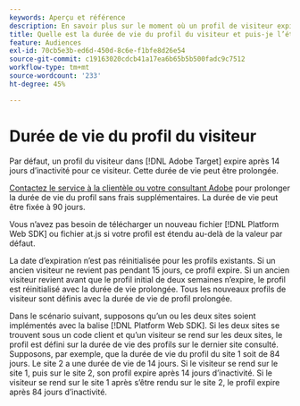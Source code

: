```yaml
---
keywords: Aperçu et référence
description: En savoir plus sur le moment où un profil de visiteur expire dans [!DNL Adobe Target].
title: Quelle est la durée de vie du profil du visiteur et puis-je l’étendre ?
feature: Audiences
exl-id: 70cb5e3b-ed6d-450d-8c6e-f1bfe8d26e54
source-git-commit: c19163020cdcb41a17ea6b65b5b500fadc9c7512
workflow-type: tm+mt
source-wordcount: '233'
ht-degree: 45%

---
```


# Durée de vie du profil du visiteur

Par défaut, un profil du visiteur dans [!DNL Adobe Target] expire après 14 jours d’inactivité pour ce visiteur. Cette durée de vie peut être prolongée.

[Contactez le service à la clientèle ou votre consultant Adobe](/help/cmp-resources-and-contact-information.md#reference_ACA3391A00EF467B87930A450050077C) pour prolonger la durée de vie du profil sans frais supplémentaires. La durée de vie peut être fixée à 90 jours.

Vous n’avez pas besoin de télécharger un nouveau fichier [!DNL Platform Web SDK] ou fichier at.js si votre profil est étendu au-delà de la valeur par défaut.

La date d’expiration n’est pas réinitialisée pour les profils existants. Si un ancien visiteur ne revient pas pendant 15 jours, ce profil expire. Si un ancien visiteur revient avant que le profil initial de deux semaines n’expire, le profil est réinitialisé avec la durée de vie prolongée. Tous les nouveaux profils de visiteur sont définis avec la durée de vie de profil prolongée.

Dans le scénario suivant, supposons qu’un ou les deux sites soient implémentés avec la balise [!DNL Platform Web SDK]. Si les deux sites se trouvent sous un code client et qu’un visiteur se rend sur les deux sites, le profil est défini sur la durée de vie des profils sur le dernier site consulté. Supposons, par exemple, que la durée de vie du profil du site 1 soit de 84 jours. Le site 2 a une durée de vie de 14 jours. Si le visiteur se rend sur le site 1, puis sur le site 2, son profil expire après 14 jours d’inactivité. Si le visiteur se rend sur le site 1 après s’être rendu sur le site 2, le profil expire après 84 jours d’inactivité.
